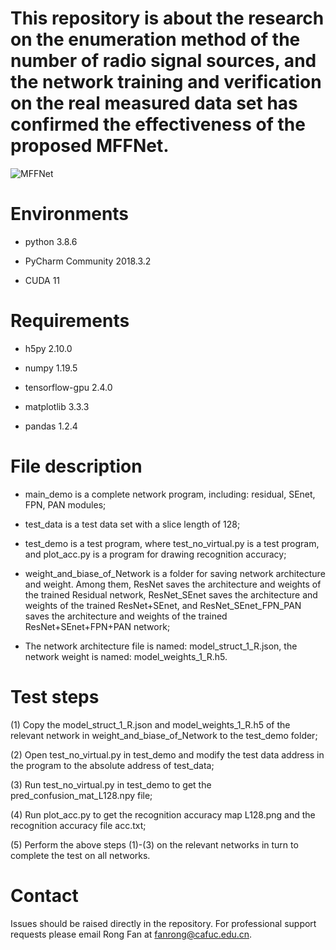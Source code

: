 # This repository is about the research on the enumeration method of the number of radio signal sources, and the network training and verification on the real measured data set has confirmed the effectiveness of the proposed MFFNet.
![MFFNet](https://user-images.githubusercontent.com/74703156/141611152-13298899-8cf4-4660-8417-526e64155f9c.jpg)

# Environments

- python 3.8.6

- PyCharm Community 2018.3.2

- CUDA 11

# Requirements

- h5py 2.10.0

- numpy 1.19.5

- tensorflow-gpu 2.4.0

- matplotlib 3.3.3

- pandas 1.2.4

# File description

- main_demo is a complete network program, including: residual, SEnet, FPN, PAN modules;

- test_data is a test data set with a slice length of 128;

- test_demo is a test program, where test_no_virtual.py is a test program, and plot_acc.py is a program for drawing recognition accuracy;

- weight_and_biase_of_Network is a folder for saving network architecture and weight. Among them, ResNet saves the architecture and weights of the trained Residual network, ResNet_SEnet saves the architecture and weights of the trained ResNet+SEnet, and ResNet_SEnet_FPN_PAN saves the architecture and weights of the trained ResNet+SEnet+FPN+PAN network;

- The network architecture file is named: model_struct_1_R.json, the network weight is named: model_weights_1_R.h5.

# Test steps
(1) Copy the model_struct_1_R.json and model_weights_1_R.h5 of the relevant network in weight_and_biase_of_Network to the test_demo folder;

(2) Open test_no_virtual.py in test_demo and modify the test data address in the program to the absolute address of test_data;

(3) Run test_no_virtual.py in test_demo to get the pred_confusion_mat_L128.npy file;

(4) Run plot_acc.py to get the recognition accuracy map L128.png and the recognition accuracy file acc.txt;

(5) Perform the above steps (1)-(3) on the relevant networks in turn to complete the test on all networks.

# Contact
Issues should be raised directly in the repository. For professional support requests please email Rong Fan at fanrong@cafuc.edu.cn.
